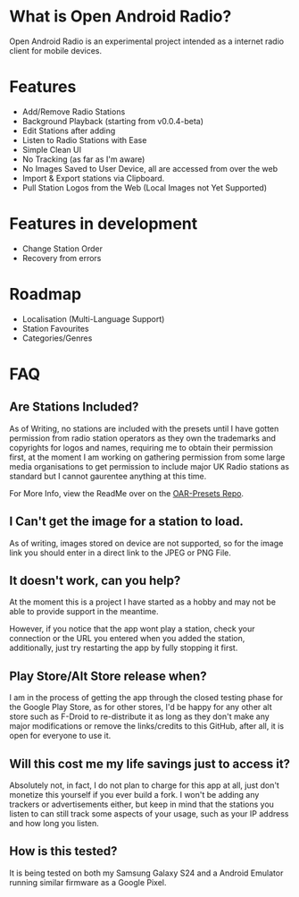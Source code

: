 # What is Open Android Radio?
Open Android Radio is an experimental project intended as a internet radio client for mobile devices.

# Features
- Add/Remove Radio Stations
- Background Playback (starting from v0.0.4-beta)
- Edit Stations after adding
- Listen to Radio Stations with Ease
- Simple Clean UI
- No Tracking (as far as I'm aware)
- No Images Saved to User Device, all are accessed from over the web
- Import & Export stations via Clipboard.
- Pull Station Logos from the Web (Local Images not Yet Supported)
 
# Features in development
- Change Station Order
- Recovery from errors

# Roadmap
- Localisation (Multi-Language Support)
- Station Favourites
- Categories/Genres

# FAQ
## Are Stations Included?
As of Writing, no stations are included with the presets until I have gotten permission from radio station operators as they own the trademarks and copyrights for logos and names, requiring me to obtain their permission first, at the moment I am working on gathering permission from some large media organisations to get permission to include major UK Radio stations as standard but I cannot gaurentee anything at this time.

For More Info, view the ReadMe over on the [OAR-Presets Repo](https://github.com/TypicalNerds/OAR-Presets).

## I Can't get the image for a station to load.
As of writing, images stored on device are not supported, so for the image link you should enter in a direct link to the JPEG or PNG File.

## It doesn't work, can you help?
At the moment this is a project I have started as a hobby and may not be able to provide support in the meantime.

However, if you notice that the app wont play a station, check your connection or the URL you entered when you added the station, additionally, just try restarting the app by fully stopping it first.

## Play Store/Alt Store release when?
I am in the process of getting the app through the closed testing phase for the Google Play Store, as for other stores, I'd be happy for any other alt store such as F-Droid to re-distribute it as long as they don't make any major modifications or remove the links/credits to this GitHub, after all, it is open for everyone to use it.

## Will this cost me my life savings just to access it?
Absolutely not, in fact, I do not plan to charge for this app at all, just don't monetize this yourself if you ever build a fork.
I won't be adding any trackers or advertisements either, but keep in mind that the stations you listen to can still track some aspects of your usage, such as your IP address and how long you listen.

## How is this tested?
It is being tested on both my Samsung Galaxy S24 and a Android Emulator running similar firmware as a Google Pixel.

